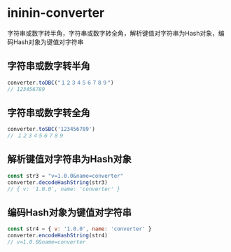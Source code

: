# ininin-converter
字符串或数字转半角，字符串或数字转全角，解析键值对字符串为Hash对象，编码Hash对象为键值对字符串

## 字符串或数字转半角
```javascript
converter.toDBC("１２３４５６７８９")
// 123456789
```

## 字符串或数字转全角
```javascript
converter.toSBC('123456789')
// １２３４５６７８９
```

## 解析键值对字符串为Hash对象
```javascript
const str3 = "v=1.0.0&name=converter"
converter.decodeHashString(str3)
// { v: '1.0.0', name: 'converter' }
```

## 编码Hash对象为键值对字符串
```javascript
const str4 = { v: '1.0.0', name: 'converter' }
converter.encodeHashString(str4)
// v=1.0.0&name=converter
```

